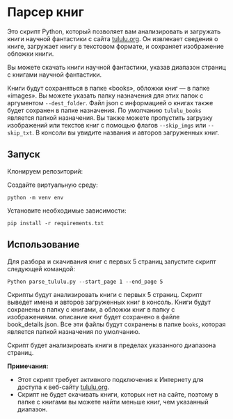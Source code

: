 # Парсер книг
Это скрипт Python, который позволяет вам анализировать и загружать книги научной фантастики с
сайта [tululu.org](https://tululu.org/). Он извлекает сведения о книге, загружает книгу в текстовом формате,
и сохраняет изображение обложки книги.

Вы можете скачать книги научной фантастики, указав диапазон страниц с книгами научной фантастики.

Книги будут сохраняться в папке «books», обложки книг — в папке «images».
Вы можете указать папку назначения для этих папок с аргументом `--dest_folder`.
Файл json с информацией о книгах также будет сохранен в папке назначения.
По умолчанию `tululu_books` является папкой назначения.
Вы также можете пропустить загрузку изображений или текстов книг с помощью флагов `--skip_imgs` или `--skip_txt`.
В консоли вы увидите названия и авторов загруженных книг.

## Запуск
Клонируем репозиторий:


Создайте виртуальную среду:
```
python -m venv env
```

Установите необходимые зависимости:
```
pip install -r requirements.txt
```

## Использование
Для разбора и скачивания книг с первых 5 страниц запустите скрипт следующей командой:

```
Python parse_tululu.py --start_page 1 --end_page 5
```

Скрипты будут анализировать книги с первых 5 страниц.
Скрипт выведет имена и авторов загруженных книг в консоль.
Книги будут сохранены в папку с книгами, а обложки книг в папку с изображениями.
описание книг будет сохранено в файле book_details.json. Все эти файлы будут сохранены в папке `books`,
которая является папкой назначения по умолчанию.

Скрипт будет анализировать книги в пределах указанного диапазона страниц.


**Примечания:**
- Этот скрипт требует активного подключения к Интернету для доступа к
веб-сайту [tululu.org](https://tululu.org/).
- Скрипт не будет скачивать книги, которых нет на сайте, поэтому в папке с книгами вы можете
найти меньше книг, чем указанный диапазон.
